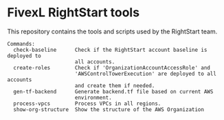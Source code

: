 # FivexL RightStart tools
This repository contains the tools and scripts used by the RightStart team.

```
Commands:
  check-baseline      Check if the RightStart account baseline is deployed to
                      all accounts.
  create-roles        Check if 'OrganizationAccountAccessRole' and
                      'AWSControlTowerExecution' are deployed to all accounts
                      and create them if needed.
  gen-tf-backend      Generate backend.tf file based on current AWS
                      environment.
  process-vpcs        Process VPCs in all regions.
  show-org-structure  Show the structure of the AWS Organization
```